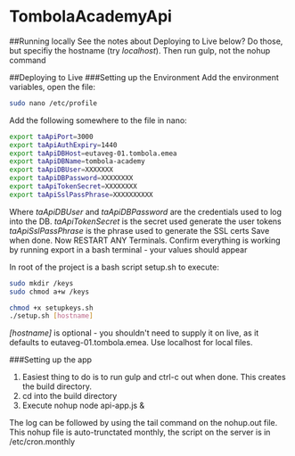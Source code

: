 # TombolaAcademyApi
##Running locally
See the notes about Deploying to Live below? Do those, but specifiy the hostname (try *localhost*). Then run gulp, not the nohup command

##Deploying to Live
###Setting up the Environment
Add the environment variables, open the file:
````bash
sudo nano /etc/profile
````
Add the following somewhere to the file in nano:
````bash
export taApiPort=3000
export taApiAuthExpiry=1440
export taApiDBHost=eutaveg-01.tombola.emea
export taApiDBName=tombola-academy
export taApiDBUser=XXXXXXX
export taApiDBPassword=XXXXXXXX
export taApiTokenSecret=XXXXXXXX
export taApiSslPassPhrase=XXXXXXXXXX
`````
 Where *taApiDBUser* and *taApiDBPassword* are the credentials used to log into the DB. 
*taApiTokenSecret* is the secret used generate the user tokens
*taApiSslPassPhrase* is the phrase used to generate the SSL certs
Save when done.
Now RESTART ANY Terminals. Confirm everything is working by running export in a bash terminal - your values should appear

In root of the project is a bash script setup.sh to execute:
````bash
sudo mkdir /keys
sudo chmod a+w /keys

chmod +x setupkeys.sh
./setup.sh [hostname]
````
*[hostname]* is optional - you shouldn't need to supply it on live, as it defaults to eutaveg-01.tombola.emea. Use localhost for local files.

###Setting up the app
1. Easiest thing to do is to run gulp  and ctrl-c out when done. This creates the build directory. 
2. cd into the build directory 
3. Execute nohup node api-app.js &

The log can be followed by using the tail command on the nohup.out file. This nohup file is auto-trunctated monthly, the script on the server is in /etc/cron.monthly


